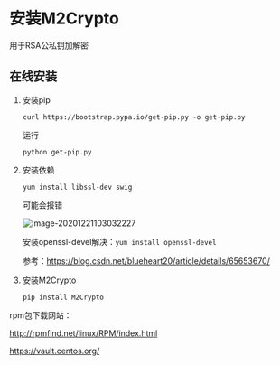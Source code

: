 # 安装M2Crypto

用于RSA公私钥加解密

## 在线安装

1. 安装pip

   `curl https://bootstrap.pypa.io/get-pip.py -o get-pip.py`

   运行

   `python get-pip.py`

2. 安装依赖

   `yum install libssl-dev swig`

   可能会报错

   ![image-20201221103032227](C:\Users\lishun\AppData\Roaming\Typora\typora-user-images\image-20201221103032227.png)

   安装openssl-devel解决：`yum install openssl-devel`

   参考：https://blog.csdn.net/blueheart20/article/details/65653670/

3. 安装M2Crypto

   `pip install M2Crypto`

rpm包下载网站：

http://rpmfind.net/linux/RPM/index.html

https://vault.centos.org/
